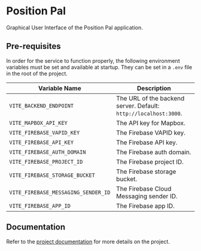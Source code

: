 # Position Pal

Graphical User Interface of the Position Pal application.

## Pre-requisites

In order for the service to function properly, the following environment variables must be set and available at startup.
They can be set in a `.env` file in the root of the project.

| Variable Name                       | Description                                                      |
|-------------------------------------|------------------------------------------------------------------|
| `VITE_BACKEND_ENDPOINT`             | The URL of the backend server. Default: `http://localhost:3000`. |
| `VITE_MAPBOX_API_KEY`               | The API key for Mapbox.                                          |
| `VITE_FIREBASE_VAPID_KEY`           | The Firebase VAPID key.                                          |
| `VITE_FIREBASE_API_KEY`             | The Firebase API key.                                            |
| `VITE_FIREBASE_AUTH_DOMAIN`         | The Firebase auth domain.                                        |
| `VITE_FIREBASE_PROJECT_ID`          | The Firebase project ID.                                         |
| `VITE_FIREBASE_STORAGE_BUCKET`      | The Firebase storage bucket.                                     |
| `VITE_FIREBASE_MESSAGING_SENDER_ID` | The Firebase Cloud Messaging sender ID.                          |
| `VITE_FIREBASE_APP_ID`              | The Firebase app ID.                                             |

## Documentation

Refer to the [project documentation](https://position-pal.github.io/docs/) for more details on the project.
